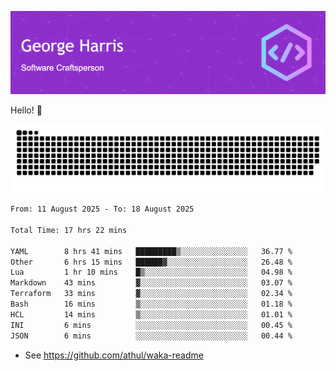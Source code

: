 ![img](./assets/github-header.png)

Hello! :wave:

<div align="center">
  <img  src="https://raw.githubusercontent.com/1999AZZAR/1999AZZAR/readme/resources/grid-snake.svg" alt="snake" />
</div>

<!--START_SECTION:waka-->

```txt
From: 11 August 2025 - To: 18 August 2025

Total Time: 17 hrs 22 mins

YAML        8 hrs 41 mins   █████████▒░░░░░░░░░░░░░░░   36.77 %
Other       6 hrs 15 mins   ██████▓░░░░░░░░░░░░░░░░░░   26.48 %
Lua         1 hr 10 mins    █▒░░░░░░░░░░░░░░░░░░░░░░░   04.98 %
Markdown    43 mins         ▓░░░░░░░░░░░░░░░░░░░░░░░░   03.07 %
Terraform   33 mins         ▓░░░░░░░░░░░░░░░░░░░░░░░░   02.34 %
Bash        16 mins         ▒░░░░░░░░░░░░░░░░░░░░░░░░   01.18 %
HCL         14 mins         ▒░░░░░░░░░░░░░░░░░░░░░░░░   01.01 %
INI         6 mins          ░░░░░░░░░░░░░░░░░░░░░░░░░   00.45 %
JSON        6 mins          ░░░░░░░░░░░░░░░░░░░░░░░░░   00.44 %
```

<!--END_SECTION:waka-->

- See <https://github.com/athul/waka-readme>
